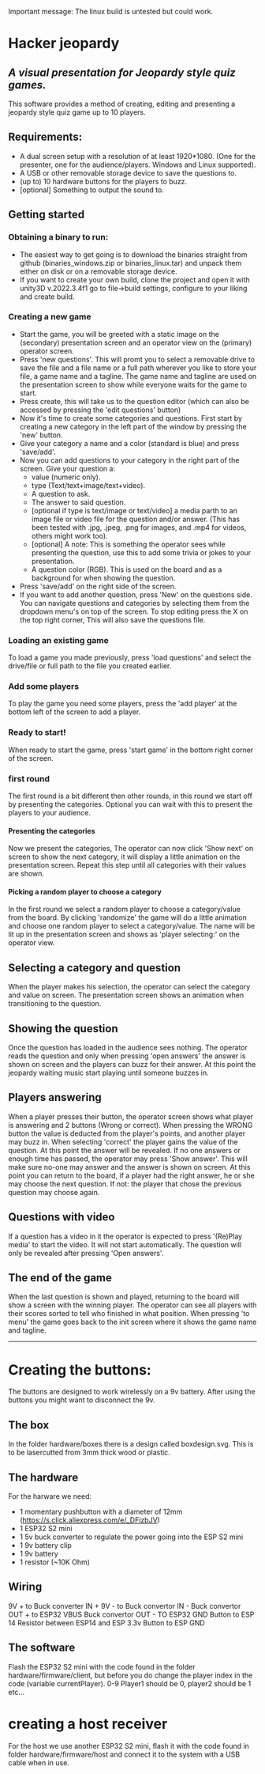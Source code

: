 Important message: The linux build is untested but could work.

# Hacker jeopardy
## _A visual presentation for Jeopardy style quiz games._

This software provides a method of creating, editing and presenting a jeopardy style quiz game up to 10 players.

## Requirements:
- A dual screen setup with a resolution of at least 1920*1080. (One for the presenter, one for the audience/players. Windows and Linux supported).
- A USB or other removable storage device to save the questions to.
- (up to) 10 hardware buttons for the players to buzz.
- [optional] Something to output the sound to.

## Getting started
### Obtaining a binary to run:
- The easiest way to get going is to download the binaries straight from github (binaries_windows.zip or binaries_linux.tar) and unpack them either on disk or on a removable storage device.
- If you want to create your own build, clone the project and open it with unity3D v.2022.3.4f1 go to file->build settings, configure to your liking and create build.

### Creating a new game
- Start the game, you will be greeted with a static image on the (secondary) presentation screen and an operator view on the (primary) operator screen.
- Press 'new questions'. This will promt you to select a removable drive to save the file and a file name or a full path wherever you like to store your file, a game name and a tagline. The game name and tagline are used on the presentation screen to show while everyone waits for the game to start.
- Press create, this will take us to the question editor (which can also be accessed by pressing the 'edit questions' button)
- Now it's time to create some categories and questions. First start by creating a new category in the left part of the window by pressing the 'new' button.
- Give your category a name and a color (standard is blue) and press 'save/add'.
- Now you can add questions to your category in the right part of the screen. Give your question a: 
    - value (numeric only). 
    - type (Text/text+image/text+video).
    - A question to ask.
    - The answer to said question. 
    - [optional if type is text/image or text/video] a media parth to an image file or video file for the question and/or answer. (This has been tested with .jpg, .jpeg, .png for images, and .mp4 for videos, others might work too). 
    - [optional] A note: This is something the operator sees while presenting the question, use this to add some trivia or jokes to your presentation.
    - A question color (RGB). This is used on the board and as a background for when showing the question.
- Press 'save/add' on the right side of the screen.
- If you want to add another question, press 'New' on the questions side.
You can navigate questions and categories by selecting them from the dropdown menu's on top of the screen.
To stop editing press the X on the top right corner, This will also save the questions file.

### Loading an existing game

To load a game you made previously, press 'load questions' and select the drive/file or full path to the file you created earlier.

### Add some players

To play the game you need some players, press the 'add player' at the bottom left of the screen to add a player.

### Ready to start!

When ready to start the game, press 'start game' in the bottom right corner of the screen.

### first round

The first round is a bit different then other rounds, in this round we start off by presenting the categories. Optional you can wait with this to present the players to your audience.

#### Presenting the categories

Now we present the categories, The operator can now click 'Show next' on screen to show the next category, it will display a little animation on the presentation screen.
Repeat this step until all categories with their values are shown.

#### Picking a random player to choose a category

In the first round we select a random player to choose a category/value from the board. By clicking 'randomize' the game will do a little animation and choose one random player to select a category/value. The name will be lit up in the presentation screen and shows as 'player selecting:' on the operator view.

## Selecting a category and question

When the player makes his selection, the operator can select the category and value on screen. The presentation screen shows an animation when transitioning to the question.

## Showing the question

Once the question has loaded in the audience sees nothing. The operator reads the question and only when pressing 'open answers' the answer is shown on screen and the players can buzz for their answer. At this point the jeopardy waiting music start playing until someone buzzes in.

## Players answering

When a player presses their button, the operator screen shows what player is answering and 2 buttons (Wrong or correct). When pressing the WRONG button the value is deducted from the player's points, and another player may buzz in. When selecting 'correct' the player gains the value of the question. At this point the answer will be revealed. If no one answers or enough time has passed, the operator may press 'Show answer'. This will make sure no-one may answer and the answer is shown on screen.
At this point you can return to the board, if a player had the right answer, he or she may choose the next question. If not: the player that chose the previous question may choose again.

 ## Questions with video
 
 If a question has a video in it the operator is expected to press '(Re)Play media' to start the video. It will not start automatically. The question will only be revealed after pressing 'Open answers'.
 
 ## The end of the game
 
 When the last question is shown and played, returning to the board will show a screen with the winning player. The operator can see all players with their scores sorted to tell who finished in what position. When pressing 'to menu' the game goes back to the init screen where it shows the game name and tagline.
 
 ---
 
 # Creating the buttons:
 The buttons are designed to work wirelessly on a 9v battery. After using the buttons you might want to disconnect the 9v.
 
 ## The box
 In the folder hardware/boxes there is a design called boxdesign.svg. This is to be lasercutted from 3mm thick wood or plastic.
 ## The hardware
 For the harware we need:
 - 1 momentary pushbutton with a diameter of 12mm (https://s.click.aliexpress.com/e/_DFizbJV)
 - 1 ESP32 S2 mini
 - 1 5v buck converter to regulate the power going into the ESP S2 mini
 - 1 9v battery clip
 - 1 9v battery
 - 1 resistor (~10K Ohm) 
 
 ## Wiring
9V + to Buck converter IN +
9V - to Buck convertor IN -
Buck convertor OUT + to ESP32 VBUS
Buck convertor OUT - TO ESP32 GND
Button to ESP 14
Resistor between ESP14 and ESP 3.3v
Button to ESP GND

## The software
Flash the ESP32 S2 mini with the code found in the folder hardware/firmware/client, but before you do change the player index in the code (variable currentPlayer). 0-9 Player1 should be 0, player2 should be 1 etc... 

# creating a host receiver
For the host we use another ESP32 S2 mini, flash it with the code found in folder hardware/firmware/host and connect it to the system with a USB cable when in use.























